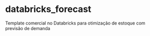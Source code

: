 # databricks_forecast
Template comercial no Databricks para otimização de estoque com previsão de demanda
